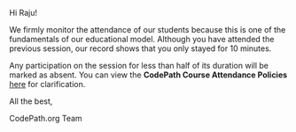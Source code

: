 Hi Raju!

We firmly monitor the attendance of our students because this is one of the fundamentals of our educational model. Although you have attended the previous session, our record shows that you only stayed for 10 minutes. 

Any participation on the session for less than half of its duration will be marked as absent. You can view the **CodePath Course Attendance Policies** [here](https://hackmd.io/@wGu-zodURaysDPdYcD0tzA/HyUA2U7Y_) for clarification.




All the best,

CodePath.org Team
